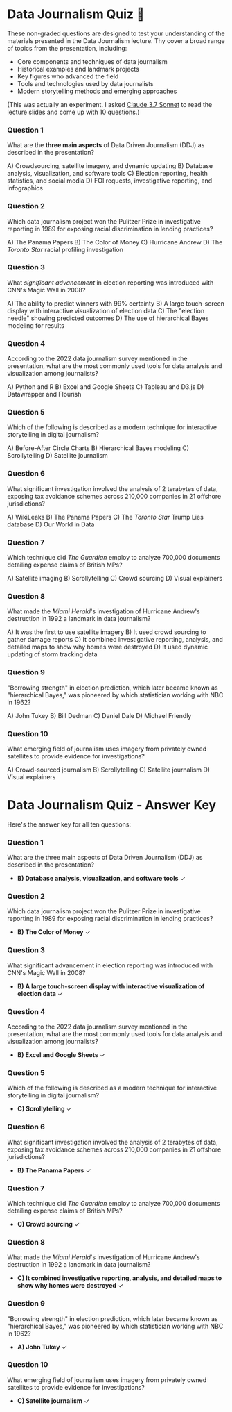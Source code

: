 # Data Journalism Quiz 💬 

These non-graded questions are designed to test your understanding of the materials presented in the Data Journalism lecture.
Thy cover a broad range of topics from the presentation, including:

- Core components and techniques of data journalism
- Historical examples and landmark projects
- Key figures who advanced the field
- Tools and technologies used by data journalists
- Modern storytelling methods and emerging approaches

(This was actually an experiment. I asked [Claude 3.7 Sonnet](https://www.anthropic.com/claude/sonnet) to read the lecture slides and come up with 10 questions.)

### Question 1
What are the **three main aspects** of Data Driven Journalism (DDJ) as described in the presentation?

A) Crowdsourcing, satellite imagery, and dynamic updating
B) Database analysis, visualization, and software tools
C) Election reporting, health statistics, and social media
D) FOI requests, investigative reporting, and infographics

### Question 2
Which data journalism project won the Pulitzer Prize in investigative reporting in 1989 for exposing racial discrimination in lending practices?

A) The Panama Papers
B) The Color of Money
C) Hurricane Andrew
D) The _Toronto Star_ racial profiling investigation

### Question 3
What _significant advancement_ in election reporting was introduced with CNN's Magic Wall in 2008?

A) The ability to predict winners with 99% certainty
B) A large touch-screen display with interactive visualization of election data
C) The "election needle" showing predicted outcomes
D) The use of hierarchical Bayes modeling for results

### Question 4
According to the 2022 data journalism survey mentioned in the presentation, what are the most commonly used tools for data analysis and visualization among journalists?

A) Python and R
B) Excel and Google Sheets
C) Tableau and D3.js
D) Datawrapper and Flourish

### Question 5
Which of the following is described as a modern technique for interactive storytelling in digital journalism?

A) Before-After Circle Charts
B) Hierarchical Bayes modeling
C) Scrollytelling
D) Satellite journalism


### Question 6
What significant investigation involved the analysis of 2 terabytes of data, exposing tax avoidance schemes across 210,000 companies in 21 offshore jurisdictions?

A) WikiLeaks
B) The Panama Papers
C) The _Toronto Star_ Trump Lies database
D) Our World in Data

### Question 7
Which technique did _The Guardian_ employ to analyze 700,000 documents detailing expense claims of British MPs?

A) Satellite imaging
B) Scrollytelling
C) Crowd sourcing
D) Visual explainers

### Question 8
What made the _Miami Herald_'s investigation of Hurricane Andrew's destruction in 1992 a landmark in data journalism?

A) It was the first to use satellite imagery
B) It used crowd sourcing to gather damage reports
C) It combined investigative reporting, analysis, and detailed maps to show why homes were destroyed
D) It used dynamic updating of storm tracking data

### Question 9
"Borrowing strength" in election prediction, which later became known as "hierarchical Bayes," was pioneered by which statistician working with NBC in 1962?

A) John Tukey
B) Bill Dedman
C) Daniel Dale
D) Michael Friendly

### Question 10
What emerging field of journalism uses imagery from privately owned satellites to provide evidence for investigations?

A) Crowd-sourced journalism
B) Scrollytelling
C) Satellite journalism
D) Visual explainers


# Data Journalism Quiz - Answer Key
Here's the answer key for all ten questions:


### Question 1
What are the three main aspects of Data Driven Journalism (DDJ) as described in the presentation?

- **B) Database analysis, visualization, and software tools** ✓

### Question 2
Which data journalism project won the Pulitzer Prize in investigative reporting in 1989 for exposing racial discrimination in lending practices?

- **B) The Color of Money** ✓

### Question 3
What significant advancement in election reporting was introduced with CNN's Magic Wall in 2008?

- **B) A large touch-screen display with interactive visualization of election data** ✓

### Question 4
According to the 2022 data journalism survey mentioned in the presentation, what are the most commonly used tools for data analysis and visualization among journalists?

- **B) Excel and Google Sheets** ✓

### Question 5
Which of the following is described as a modern technique for interactive storytelling in digital journalism?
- **C) Scrollytelling** ✓

### Question 6
What significant investigation involved the analysis of 2 terabytes of data, exposing tax avoidance schemes across 210,000 companies in 21 offshore jurisdictions?

- **B) The Panama Papers** ✓

### Question 7
Which technique did _The Guardian_ employ to analyze 700,000 documents detailing expense claims of British MPs?

- **C) Crowd sourcing** ✓

### Question 8
What made the _Miami Herald_'s investigation of Hurricane Andrew's destruction in 1992 a landmark in data journalism?

- **C) It combined investigative reporting, analysis, and detailed maps to show why homes were destroyed** ✓

### Question 9
"Borrowing strength" in election prediction, which later became known as "hierarchical Bayes," was pioneered by which statistician working with NBC in 1962?

- **A) John Tukey** ✓

### Question 10
What emerging field of journalism uses imagery from privately owned satellites to provide evidence for investigations?

- **C) Satellite journalism** ✓


